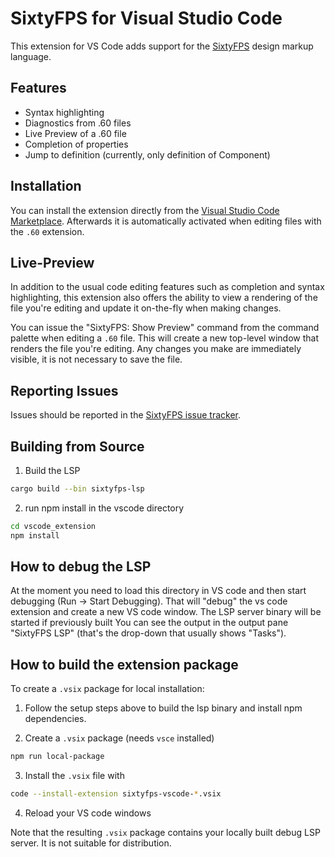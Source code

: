 # SixtyFPS for Visual Studio Code

This extension for VS Code adds support for the [SixtyFPS](https://sixtyfps.io) design markup language.

## Features

 - Syntax highlighting
 - Diagnostics from .60 files
 - Live Preview of a .60 file
 - Completion of properties
 - Jump to definition (currently, only definition of Component)

## Installation

You can install the extension directly from the [Visual Studio Code Marketplace](https://marketplace.visualstudio.com/items?itemName=SixtyFPS.sixtyfps-vscode). Afterwards it is
automatically activated when editing files with the `.60` extension.

## Live-Preview

In addition to the usual code editing features such as completion and syntax highlighting, this extension
also offers the ability to view a rendering of the file you're editing and update it on-the-fly when making
changes.

You can issue the "SixtyFPS: Show Preview" command from the command palette when editing a `.60` file. This
will create a new top-level window that renders the file you're editing. Any changes you make are immediately
visible, it is not necessary to save the file.

## Reporting Issues


Issues should be reported in the [SixtyFPS issue tracker](https://github.com/sixtyfpsui/sixtyfps/labels/vscode-extension).

## Building from Source

1. Build the LSP

```sh
cargo build --bin sixtyfps-lsp
```

2. run npm install in the vscode directory

```sh
cd vscode_extension
npm install
```

## How to debug the LSP

At the moment you need to load this directory in VS code and then start debugging (Run -> Start Debugging).
That will "debug" the vs code extension and create a new VS code window. The LSP server binary will be started if previously built
You can see the output in the output pane "SixtyFPS LSP" (that's the drop-down that usually shows "Tasks").

## How to build the extension package

To create a `.vsix` package for local installation:

1. Follow the setup steps above to build the lsp binary and install npm dependencies.

2. Create a `.vsix` package (needs `vsce` installed)

```sh
npm run local-package
```
3. Install the `.vsix` file with

```sh
code --install-extension sixtyfps-vscode-*.vsix
```

4. Reload your VS code windows

Note that the resulting `.vsix` package contains your locally built debug LSP server. It is not suitable for distribution.

